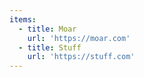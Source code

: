 ```yaml
---
items:
  - title: Moar
    url: 'https://moar.com'
  - title: Stuff
    url: 'https://stuff.com'
---
```

